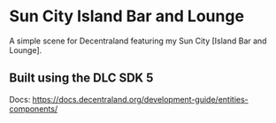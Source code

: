 # Sun City Island Bar and Lounge

A simple scene for Decentraland featuring my Sun City [Island Bar and Lounge].

## Built using the DLC SDK 5

Docs: https://docs.decentraland.org/development-guide/entities-components/